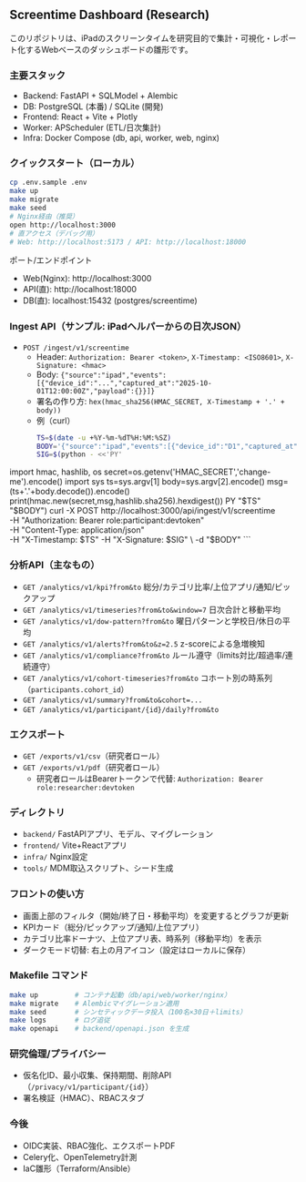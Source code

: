 ## Screentime Dashboard (Research)

このリポジトリは、iPadのスクリーンタイムを研究目的で集計・可視化・レポート化するWebベースのダッシュボードの雛形です。

### 主要スタック
- Backend: FastAPI + SQLModel + Alembic
- DB: PostgreSQL (本番) / SQLite (開発)
- Frontend: React + Vite + Plotly
- Worker: APScheduler (ETL/日次集計)
- Infra: Docker Compose (db, api, worker, web, nginx)

### クイックスタート（ローカル）
```bash
cp .env.sample .env
make up
make migrate
make seed
# Nginx経由（推奨）
open http://localhost:3000
# 直アクセス（デバッグ用）
# Web: http://localhost:5173 / API: http://localhost:18000
```

ポート/エンドポイント
- Web(Nginx): http://localhost:3000
- API(直): http://localhost:18000
- DB(直): localhost:15432 (postgres/screentime)

### Ingest API（サンプル: iPadヘルパーからの日次JSON）
- `POST /ingest/v1/screentime`
  - Header: `Authorization: Bearer <token>`, `X-Timestamp: <ISO8601>`, `X-Signature: <hmac>`
  - Body: `{"source":"ipad","events":[{"device_id":"...","captured_at":"2025-10-01T12:00:00Z","payload":{}}]}`
  - 署名の作り方: `hex(hmac_sha256(HMAC_SECRET, X-Timestamp + '.' + body))`
  - 例（curl）
    ```bash
    TS=$(date -u +%Y-%m-%dT%H:%M:%SZ)
    BODY='{"source":"ipad","events":[{"device_id":"D1","captured_at":"2025-09-30T12:00:00Z","payload":{}}]}'
    SIG=$(python - <<'PY'
import hmac, hashlib, os
secret=os.getenv('HMAC_SECRET','change-me').encode()
import sys
ts=sys.argv[1]
body=sys.argv[2].encode()
msg=(ts+'.'+body.decode()).encode()
print(hmac.new(secret,msg,hashlib.sha256).hexdigest())
PY
"$TS" "$BODY")
    curl -X POST http://localhost:3000/api/ingest/v1/screentime \
      -H "Authorization: Bearer role:participant:devtoken" \
      -H "Content-Type: application/json" \
      -H "X-Timestamp: $TS" -H "X-Signature: $SIG" \
      -d "$BODY"
    ```

### 分析API（主なもの）
- `GET /analytics/v1/kpi?from&to` 総分/カテゴリ比率/上位アプリ/通知/ピックアップ
- `GET /analytics/v1/timeseries?from&to&window=7` 日次合計と移動平均
- `GET /analytics/v1/dow-pattern?from&to` 曜日パターンと学校日/休日の平均
- `GET /analytics/v1/alerts?from&to&z=2.5` z-scoreによる急増検知
- `GET /analytics/v1/compliance?from&to` ルール遵守（limits対比/超過率/連続遵守）
- `GET /analytics/v1/cohort-timeseries?from&to` コホート別の時系列（`participants.cohort_id`）
- `GET /analytics/v1/summary?from&to&cohort=...`
- `GET /analytics/v1/participant/{id}/daily?from&to`

### エクスポート
- `GET /exports/v1/csv`（研究者ロール）
- `GET /exports/v1/pdf`（研究者ロール）
  - 研究者ロールはBearerトークンで代替: `Authorization: Bearer role:researcher:devtoken`

### ディレクトリ
- `backend/` FastAPIアプリ、モデル、マイグレーション
- `frontend/` Vite+Reactアプリ
- `infra/` Nginx設定
- `tools/` MDM取込スクリプト、シード生成

### フロントの使い方
- 画面上部のフィルタ（開始/終了日・移動平均）を変更するとグラフが更新
- KPIカード（総分/ピックアップ/通知/上位アプリ）
- カテゴリ比率ドーナツ、上位アプリ表、時系列（移動平均）を表示
- ダークモード切替: 右上の月アイコン（設定はローカルに保存）

### Makefile コマンド
```bash
make up         # コンテナ起動（db/api/web/worker/nginx）
make migrate    # Alembicマイグレーション適用
make seed       # シンセティックデータ投入（100名×30日＋limits）
make logs       # ログ追従
make openapi    # backend/openapi.json を生成
```

### 研究倫理/プライバシー
- 仮名化ID、最小収集、保持期間、削除API（`/privacy/v1/participant/{id}`）
- 署名検証（HMAC）、RBACスタブ

### 今後
- OIDC実装、RBAC強化、エクスポートPDF
- Celery化、OpenTelemetry計測
- IaC雛形（Terraform/Ansible）
